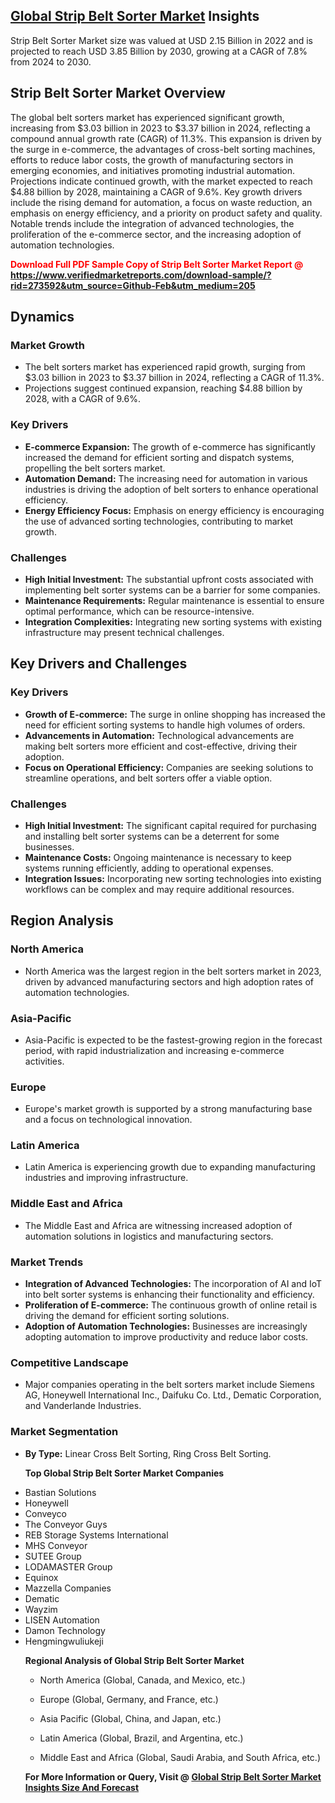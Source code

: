 <h2><a href="https://www.verifiedmarketreports.com/download-sample/?rid=273592&amp;utm_source=Github&amp;utm_medium=205" target="_blank">Global Strip Belt Sorter Market</a> Insights</h2><p>Strip Belt Sorter Market size was valued at USD 2.15 Billion in 2022 and is projected to reach USD 3.85 Billion by 2030, growing at a CAGR of 7.8% from 2024 to 2030.</p><p> <h2>Strip Belt Sorter Market Overview</h2> <p>The global belt sorters market has experienced significant growth, increasing from $3.03 billion in 2023 to $3.37 billion in 2024, reflecting a compound annual growth rate (CAGR) of 11.3%. This expansion is driven by the surge in e-commerce, the advantages of cross-belt sorting machines, efforts to reduce labor costs, the growth of manufacturing sectors in emerging economies, and initiatives promoting industrial automation. Projections indicate continued growth, with the market expected to reach $4.88 billion by 2028, maintaining a CAGR of 9.6%. Key growth drivers include the rising demand for automation, a focus on waste reduction, an emphasis on energy efficiency, and a priority on product safety and quality. Notable trends include the integration of advanced technologies, the proliferation of the e-commerce sector, and the increasing adoption of automation technologies. </p> <p><strong><p><span class=""><span style="color: #ff0000;"><strong>Download Full PDF Sample Copy of Strip Belt Sorter Market Report</strong> @ </span><a href="https://www.verifiedmarketreports.com/download-sample/?rid=273592&amp;utm_source=Github-Feb&amp;utm_medium=205" target="_blank">https://www.verifiedmarketreports.com/download-sample/?rid=273592&amp;utm_source=Github-Feb&amp;utm_medium=205</a></span></p></strong></p> <h2>Dynamics</h2> <h3>Market Growth</h3> <ul> <li>The belt sorters market has experienced rapid growth, surging from $3.03 billion in 2023 to $3.37 billion in 2024, reflecting a CAGR of 11.3%. </li> <li>Projections suggest continued expansion, reaching $4.88 billion by 2028, with a CAGR of 9.6%. </li> </ul> <h3>Key Drivers</h3> <ul> <li><strong>E-commerce Expansion:</strong> The growth of e-commerce has significantly increased the demand for efficient sorting and dispatch systems, propelling the belt sorters market. </li> <li><strong>Automation Demand:</strong> The increasing need for automation in various industries is driving the adoption of belt sorters to enhance operational efficiency. </li> <li><strong>Energy Efficiency Focus:</strong> Emphasis on energy efficiency is encouraging the use of advanced sorting technologies, contributing to market growth. </li> </ul> <h3>Challenges</h3> <ul> <li><strong>High Initial Investment:</strong> The substantial upfront costs associated with implementing belt sorter systems can be a barrier for some companies. </li> <li><strong>Maintenance Requirements:</strong> Regular maintenance is essential to ensure optimal performance, which can be resource-intensive. </li> <li><strong>Integration Complexities:</strong> Integrating new sorting systems with existing infrastructure may present technical challenges. </li> </ul> <h2>Key Drivers and Challenges</h2> <h3>Key Drivers</h3> <ul> <li><strong>Growth of E-commerce:</strong> The surge in online shopping has increased the need for efficient sorting systems to handle high volumes of orders. </li> <li><strong>Advancements in Automation:</strong> Technological advancements are making belt sorters more efficient and cost-effective, driving their adoption. </li> <li><strong>Focus on Operational Efficiency:</strong> Companies are seeking solutions to streamline operations, and belt sorters offer a viable option. </li> </ul> <h3>Challenges</h3> <ul> <li><strong>High Initial Investment:</strong> The significant capital required for purchasing and installing belt sorter systems can be a deterrent for some businesses. </li> <li><strong>Maintenance Costs:</strong> Ongoing maintenance is necessary to keep systems running efficiently, adding to operational expenses. </li> <li><strong>Integration Issues:</strong> Incorporating new sorting technologies into existing workflows can be complex and may require additional resources. </li> </ul> <h2>Region Analysis</h2> <h3>North America</h3> <ul> <li>North America was the largest region in the belt sorters market in 2023, driven by advanced manufacturing sectors and high adoption rates of automation technologies. </li> </ul> <h3>Asia-Pacific</h3> <ul> <li>Asia-Pacific is expected to be the fastest-growing region in the forecast period, with rapid industrialization and increasing e-commerce activities. </li> </ul> <h3>Europe</h3> <ul> <li>Europe's market growth is supported by a strong manufacturing base and a focus on technological innovation. </li> </ul> <h3>Latin America</h3> <ul> <li>Latin America is experiencing growth due to expanding manufacturing industries and improving infrastructure. </li> </ul> <h3>Middle East and Africa</h3> <ul> <li>The Middle East and Africa are witnessing increased adoption of automation solutions in logistics and manufacturing sectors. </li> </ul> <h3>Market Trends</h3> <ul> <li><strong>Integration of Advanced Technologies:</strong> The incorporation of AI and IoT into belt sorter systems is enhancing their functionality and efficiency. </li> <li><strong>Proliferation of E-commerce:</strong> The continuous growth of online retail is driving the demand for efficient sorting solutions. </li> <li><strong>Adoption of Automation Technologies:</strong> Businesses are increasingly adopting automation to improve productivity and reduce labor costs. </li> </ul> <h3>Competitive Landscape</h3> <ul> <li>Major companies operating in the belt sorters market include Siemens AG, Honeywell International Inc., Daifuku Co. Ltd., Dematic Corporation, and Vanderlande Industries. </li> </ul> <h3>Market Segmentation</h3> <ul> <li><strong>By Type:</strong> Linear Cross Belt Sorting, Ring Cross Belt Sorting.</p><p><strong>Top Global Strip Belt Sorter Market Companies</strong></p><div data-test-id=""><p><li>Bastian Solutions</li><li> Honeywell</li><li> Conveyco</li><li> The Conveyor Guys</li><li> REB Storage Systems International</li><li> MHS Conveyor</li><li> SUTEE Group</li><li> LODAMASTER Group</li><li> Equinox</li><li> Mazzella Companies</li><li> Dematic</li><li> Wayzim</li><li> LISEN Automation</li><li> Damon Technology</li><li> Hengmingwuliukeji</li></p><div><strong>Regional Analysis of&nbsp;Global Strip Belt Sorter Market</strong></div><ul><li dir="ltr"><p dir="ltr">North America&nbsp;(Global, Canada, and Mexico, etc.)</p></li><li dir="ltr"><p dir="ltr">Europe (Global, Germany, and France, etc.)</p></li><li dir="ltr"><p dir="ltr">Asia Pacific&nbsp;(Global, China, and Japan, etc.)</p></li><li dir="ltr"><p dir="ltr">Latin America&nbsp;(Global, Brazil, and Argentina, etc.)</p></li><li dir="ltr">Middle East and Africa&nbsp;(Global, Saudi Arabia, and South Africa, etc.)</li></ul><p><strong>For More Information or Query, Visit @&nbsp;</strong><strong><a href="https://www.verifiedmarketreports.com/product/strip-belt-sorter-market/?utm_source=Github&amp;utm_medium=205" target="_blank">Global Strip Belt Sorter Market Insights Size And Forecast</a></strong></p></div>
